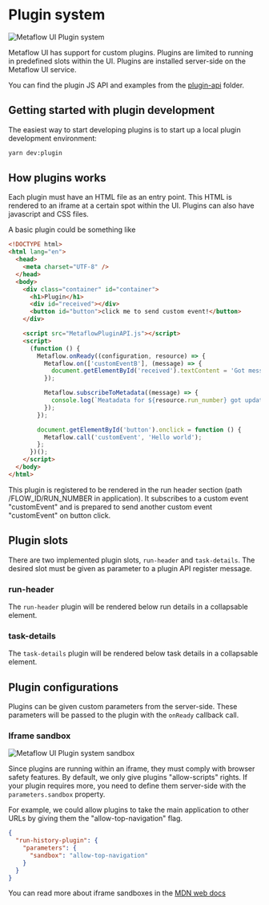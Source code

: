 # Plugin system

![Metaflow UI Plugin system](images/metaflow-ui-plugins.png)

Metaflow UI has support for custom plugins. Plugins are limited to running in predefined slots within the UI. Plugins are installed server-side on the Metaflow UI service.

You can find the plugin JS API and examples from the [plugin-api](../plugin-api/README.md) folder.

## Getting started with plugin development

The easiest way to start developing plugins is to start up a local plugin development environment:

```sh
yarn dev:plugin
```

## How plugins works

Each plugin must have an HTML file as an entry point. This HTML is rendered to an iframe at a certain spot within the UI. Plugins can also have javascript and CSS files.

A basic plugin could be something like

```html
<!DOCTYPE html>
<html lang="en">
  <head>
    <meta charset="UTF-8" />
  </head>
  <body>
    <div class="container" id="container">
      <h1>Plugin</h1>
      <div id="received"></div>
      <button id="button">click me to send custom event!</button>
    </div>

    <script src="MetaflowPluginAPI.js"></script>
    <script>
      (function () {
        Metaflow.onReady((configuration, resource) => {
          Metaflow.on(['customEventB'], (message) => {
            document.getElementById('received').textContent = 'Got message: ' + message.data;
          });

          Metaflow.subscribeToMetadata((message) => {
            console.log(`Meatadata for ${resource.run_number} got updated!`);
          });
        });

        document.getElementById('button').onclick = function () {
          Metaflow.call('customEvent', 'Hello world');
        };
      })();
    </script>
  </body>
</html>
```

This plugin is registered to be rendered in the run header section (path /FLOW_ID/RUN_NUMBER in application). It subscribes to a custom event "customEvent" and is prepared to send another custom event "customEvent" on button click.

## Plugin slots

There are two implemented plugin slots, `run-header` and `task-details`. The desired slot must be given as parameter to a plugin API register message.

### run-header

The `run-header` plugin will be rendered below run details in a collapsable element.

### task-details

The `task-details` plugin will be rendered below task details in a collapsable element.

## Plugin configurations

Plugins can be given custom parameters from the server-side. These parameters will be passed to the plugin with the `onReady` callback call.

### Iframe sandbox

![Metaflow UI Plugin system sandbox](images/metaflow-ui-plugins-sandbox.png)

Since plugins are running within an iframe, they must comply with browser safety features. By default, we only give plugins "allow-scripts" rights. If your plugin requires more, you need to define them server-side with the `parameters.sandbox` property.

For example, we could allow plugins to take the main application to other URLs by giving them the "allow-top-navigation" flag.

```JSON
{
  "run-history-plugin": {
    "parameters": {
      "sandbox": "allow-top-navigation"
    }
  }
}
```

You can read more about iframe sandboxes in the [MDN web docs](https://developer.mozilla.org/en-US/docs/Web/HTML/Element/iframe#attr-sandbox)

